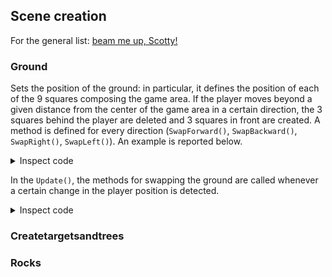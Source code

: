 ## Scene creation

For the general list: [beam me up, Scotty!](../README.md)

### Ground

Sets the position of the ground: in particular, it defines the position of each of the 9 squares composing the game area. If the player moves beyond a given distance from the center of the game area in a certain direction, the 3 squares behind the player are deleted and 3 squares in front are created.
A method is defined for every direction (`SwapForward()`, `SwapBackward()`, `SwapRight()`, `SwapLeft()`). An example is reported below.

<details>
<summary>Inspect code</summary>
    
```c#
    private void SwapForward()
    {
        //old_grounds
        ground[0] = applied_ground[0];
        ground[1] = applied_ground[1];
        ground[2] = applied_ground[2];

        ground[3] = applied_ground[3];
        ground[4] = applied_ground[4];
        ground[5] = applied_ground[5];

        ground[6] = applied_ground[6];
        ground[7] = applied_ground[7];
        ground[8] = applied_ground[8];


        //new grounds
        applied_ground[0] = ground[6]; // new
        applied_ground[1] = ground[7]; // new
        applied_ground[2] = ground[8]; // new

        applied_ground[3] = ground[0];
        applied_ground[4] = ground[1];
        applied_ground[5] = ground[2];

        applied_ground[6] = ground[3];
        applied_ground[7] = ground[4];
        applied_ground[8] = ground[5];


        applied_ground[0].GetComponent<CreateTreesAndTargets>().deleteGreenery();
        applied_ground[1].GetComponent<CreateTreesAndTargets>().deleteGreenery();
        applied_ground[2].GetComponent<CreateTreesAndTargets>().deleteGreenery();
        applied_ground[0].GetComponent<CreateTreesAndTargets>().createGreenery();
        applied_ground[1].GetComponent<CreateTreesAndTargets>().createGreenery();
        applied_ground[2].GetComponent<CreateTreesAndTargets>().createGreenery();

    }
```
  
</details>

In the `Update()`, the methods for swapping the ground are called whenever a certain change in the player position is detected.

<details>
<summary>Inspect code</summary>
    
```c#
    void Update()
    {
        if (player.transform.localPosition.x > midX + 25 || player.transform.localPosition.x < midX - 25 ||
            player.transform.localPosition.z > midZ + 25 || player.transform.localPosition.z < midZ - 25)
        {
            // Changing the value 40 in midX/midZ +/- 40, will increase/decrease the area beyond which the trigger is caused
            if (player.transform.localPosition.x > midX + 40) { midX += 50; SwapRight(); }
            if (player.transform.localPosition.x < midX - 40) { midX -= 50; SwapLeft(); }
            if (player.transform.localPosition.z > midZ + 40) { midZ += 50; SwapForward(); }
            if (player.transform.localPosition.z < midZ - 40) { midZ -= 50; SwapBackward(); }
            SetGround();
        }

    }
```
  
</details>

### Createtargetsandtrees

### Rocks

